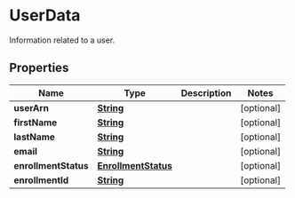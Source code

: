 

# UserData

Information related to a user.

## Properties

| Name | Type | Description | Notes |
|------------ | ------------- | ------------- | -------------|
|**userArn** | [**String**](String.md) |  |  [optional] |
|**firstName** | [**String**](String.md) |  |  [optional] |
|**lastName** | [**String**](String.md) |  |  [optional] |
|**email** | [**String**](String.md) |  |  [optional] |
|**enrollmentStatus** | [**EnrollmentStatus**](EnrollmentStatus.md) |  |  [optional] |
|**enrollmentId** | [**String**](String.md) |  |  [optional] |



